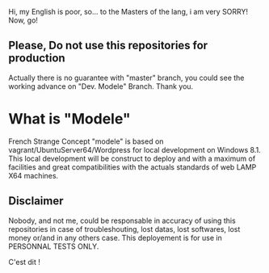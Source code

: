 Hi, my English is poor, so... to the Masters of the lang, i am very SORRY!
Now, go!

## Please, Do not use this repositories for production
Actually there is no guarantee with "master" branch, you could see the working advance on "Dev. Modele" Branch.
Thank you.

# What is "Modele"
French Strange Concept "modele" is based on vagrant/UbuntuServer64/Wordpress for local development on Windows 8.1.
This local development will be construct to deploy and with a maximum of facilities and great compatibilities with the actuals standards of web LAMP X64 machines.

## Disclaimer
Nobody, and not me, could be responsable in accuracy of using this repositories in case of troubleshouting, lost datas, lost softwares, lost money or/and in any others case.
This deployement is for use in PERSONNAL TESTS ONLY.

C'est dit !

